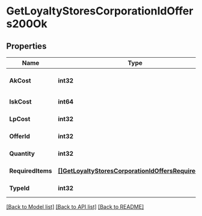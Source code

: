 # GetLoyaltyStoresCorporationIdOffers200Ok

## Properties
Name | Type | Description | Notes
------------ | ------------- | ------------- | -------------
**AkCost** | **int32** | Analysis kredit cost | [optional] [default to null]
**IskCost** | **int64** | isk_cost integer | [default to null]
**LpCost** | **int32** | lp_cost integer | [default to null]
**OfferId** | **int32** | offer_id integer | [default to null]
**Quantity** | **int32** | quantity integer | [default to null]
**RequiredItems** | [**[]GetLoyaltyStoresCorporationIdOffersRequiredItem**](get_loyalty_stores_corporation_id_offers_required_item.md) | required_items array | [default to null]
**TypeId** | **int32** | type_id integer | [default to null]

[[Back to Model list]](../README.md#documentation-for-models) [[Back to API list]](../README.md#documentation-for-api-endpoints) [[Back to README]](../README.md)

